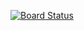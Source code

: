 [![Board Status](https://dev.azure.com/ajames87/37bdbab7-30e6-4fca-b4bc-f4f45f54ac83/b3039676-0fc6-4695-a10c-fe686932c74f/_apis/work/boardbadge/75dbcf7c-b193-4100-9564-be489b31c4ed)](https://dev.azure.com/ajames87/37bdbab7-30e6-4fca-b4bc-f4f45f54ac83/_boards/board/t/b3039676-0fc6-4695-a10c-fe686932c74f/Microsoft.RequirementCategory)
